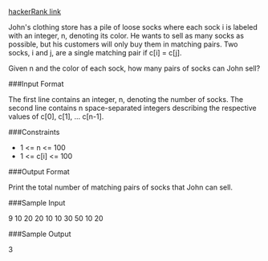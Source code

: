 [hackerRank link](https://www.hackerrank.com/challenges/sock-merchant)

John's clothing store has a pile of  loose socks where each sock i is labeled with an integer, n, denoting its color. He wants to sell as many socks as possible, but his customers will only buy them in matching pairs. Two socks, i and j, are a single matching pair if c[i] = c[j].

Given n and the color of each sock, how many pairs of socks can John sell?

###Input Format

The first line contains an integer, n, denoting the number of socks. 
The second line contains n space-separated integers describing the respective values of c[0], c[1], ... c[n-1].

###Constraints

* 1 <= n <= 100
* 1 <= c[i] <= 100

###Output Format

Print the total number of matching pairs of socks that John can sell.

###Sample Input

9
10 20 20 10 10 30 50 10 20

###Sample Output

3